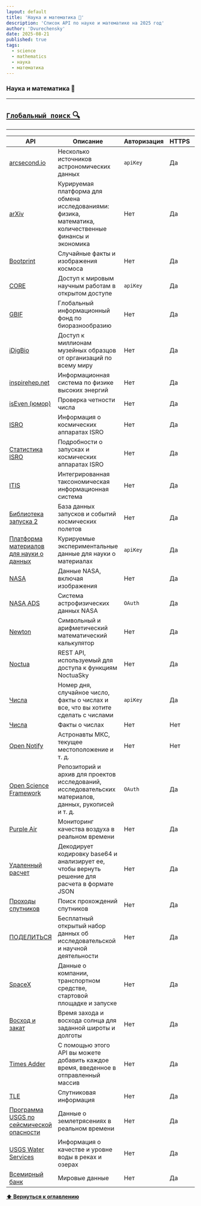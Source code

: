 ```yaml
---
layout: default
title: 'Наука и математика 🗿'
description: 'Список API по науке и математике на 2025 год'
author: 'Dvurechensky'
date: 2025-08-21
published: true
tags:
  - science
  - mathematics
  - наука
  - математика
---
```


### Наука и математика 🗿

---

## [`Глобальный поиск` 🔍](../search.md)

---

| API                                                                                     | Описание                                                                                               | Авторизация | HTTPS | CORS       |
| --------------------------------------------------------------------------------------- | ------------------------------------------------------------------------------------------------------ | ----------- | ----- | ---------- |
| [arcsecond.io](https://api.arcsecond.io/)                                               | Несколько источников астрономических данных                                                            | `apiKey`    | Да    | Неизвестно |
| [arXiv](https://arxiv.org/help/api)                                                     | Курируемая платформа для обмена исследованиями: физика, математика, количественные финансы и экономика | Нет         | Да    | Неизвестно |
| [Bootprint](https://bootprint.space/)                                                   | Случайные факты и изображения космоса                                                                  | Нет         | Да    | Да         |
| [CORE](https://core.ac.uk/services#api)                                                 | Доступ к мировым научным работам в открытом доступе                                                    | `apiKey`    | Да    | Неизвестно |
| [GBIF](https://www.gbif.org/developer/summary)                                          | Глобальный информационный фонд по биоразнообразию                                                      | Нет         | Да    | Да         |
| [iDigBio](https://github.com/idigbio/idigbio-search-api/wiki)                           | Доступ к миллионам музейных образцов от организаций по всему миру                                      | Нет         | Да    | Неизвестно |
| [inspirehep.net](https://github.com/inspirehep/rest-api-doc)                            | Информационная система по физике высоких энергий                                                       | Нет         | Да    | Неизвестно |
| [isEven (юмор)](https://isevenapi.xyz/)                                                 | Проверка четности числа                                                                                | Нет         | Да    | Неизвестно |
| [ISRO](https://isro.vercel.app)                                                         | Информация о космических аппаратах ISRO                                                                | Нет         | Да    | Нет        |
| [Статистика ISRO](https://isrostats.in/apis)                                            | Подробности о запусках и космических аппаратах ISRO                                                    | Нет         | Да    | Да         |
| [ITIS](https://www.itis.gov/ws_description.html)                                        | Интегрированная таксономическая информационная система                                                 | Нет         | Да    | Неизвестно |
| [Библиотека запуска 2](https://thespacedevs.com/llapi)                                  | База данных запусков и событий космических полетов                                                     | Нет         | Да    | Да         |
| [Платформа материалов для науки о данных](https://mpds.io)                              | Курируемые экспериментальные данные для науки о материалах                                             | `apiKey`    | Да    | Нет        |
| [NASA](https://api.nasa.gov)                                                            | Данные NASA, включая изображения                                                                       | Нет         | Да    | Нет        |
| [NASA ADS](https://ui.adsabs.harvard.edu/help/api/api-docs.html)                        | Система астрофизических данных NASA                                                                    | `OAuth`     | Да    | Да         |
| [Newton](https://newton.vercel.app)                                                     | Символьный и арифметический математический калькулятор                                                 | Нет         | Да    | Нет        |
| [Noctua](https://api.noctuasky.com/api/v1/swaggerdoc/)                                  | REST API, используемый для доступа к функциям NoctuaSky                                                | Нет         | Да    | Неизвестно |
| [Числа](https://math.tools/api/numbers/)                                                | Номер дня, случайное число, факты о числах и все, что вы хотите сделать с числами                      | `apiKey`    | Да    | Нет        |
| [Числа](http://numbersapi.com)                                                          | Факты о числах                                                                                         | Нет         | Нет   | Нет        |
| [Open Notify](http://open-notify.org/Open-Notify-API/)                                  | Астронавты МКС, текущее местоположение и т. д.                                                         | Нет         | Нет   | Нет        |
| [Open Science Framework](https://developer.osf.io)                                      | Репозиторий и архив для проектов исследований, исследовательских материалов, данных, рукописей и т. д. | `OAuth`     | Да    | Неизвестно |
| [Purple Air](https://www2.purpleair.com/)                                               | Мониторинг качества воздуха в реальном времени                                                         | Нет         | Да    | Неизвестно |
| [Удаленный расчет](https://github.com/elizabethadegbaju/remotecalc)                     | Декодирует кодировку base64 и анализирует ее, чтобы вернуть решение для расчета в формате JSON         | Нет         | Да    | Да         |
| [Проходы спутников](https://sat.terrestre.ar)                                           | Поиск прохождений спутников                                                                            | Нет         | Да    | Да         |
| [ПОДЕЛИТЬСЯ](https://share.osf.io/api/v2/)                                              | Бесплатный открытый набор данных об исследовательской и научной деятельности                           | Нет         | Да    | Нет        |
| [SpaceX](https://github.com/r-spacex/SpaceX-API)                                        | Данные о компании, транспортном средстве, стартовой площадке и запуске                                 | Нет         | Да    | Нет        |
| [Восход и закат](https://sunrise-sunset.org/api)                                        | Время захода и восхода солнца для заданной широты и долготы                                            | Нет         | Да    | Нет        |
| [Times Adder](https://github.com/FranP-code/API-Times-Adder)                            | С помощью этого API вы можете добавить каждое время, введенное в отправленный массив                   | Нет         | Да    | Нет        |
| [TLE](https://tle.ivanstanojevic.me)                                                    | Спутниковая информация                                                                                 | Нет         | Да    | Нет        |
| [Программа USGS по сейсмической опасности](https://earthquake.usgs.gov/fdsnws/event/1/) | Данные о землетрясениях в реальном времени                                                             | Нет         | Да    | Нет        |
| [USGS Water Services](https://waterservices.usgs.gov/)                                  | Информация о качестве и уровне воды в реках и озерах                                                   | Нет         | Да    | Нет        |
| [Всемирный банк](https://datahelpdesk.worldbank.org/knowledgebase/topics/125589)        | Мировые данные                                                                                         | Нет         | Да    | Нет        |

**[⬆ Вернуться к оглавлению](../index.md)**
